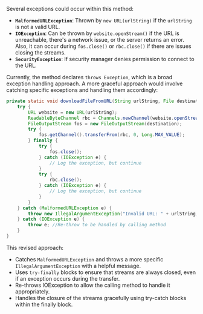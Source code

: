 Several exceptions could occur within this method:

*   **`MalformedURLException`**:  Thrown by `new URL(urlString)` if the `urlString` is not a valid URL.
*   **`IOException`**: Can be thrown by `website.openStream()` if the URL is unreachable, there's a network issue, or the server returns an error. Also, it can occur during `fos.close()` or `rbc.close()` if there are issues closing the streams.
*   **`SecurityException`**:  If security manager denies permission to connect to the URL.

Currently, the method declares `throws Exception`, which is a broad exception handling approach. A more graceful approach would involve catching specific exceptions and handling them accordingly:

```java
private static void downloadFileFromURL(String urlString, File destination) throws IOException {
    try {
        URL website = new URL(urlString);
        ReadableByteChannel rbc = Channels.newChannel(website.openStream());
        FileOutputStream fos = new FileOutputStream(destination);
        try {
            fos.getChannel().transferFrom(rbc, 0, Long.MAX_VALUE);
        } finally {
            try {
                fos.close();
            } catch (IOException e) {
                // Log the exception, but continue
            }
            try {
                rbc.close();
            } catch (IOException e) {
                // Log the exception, but continue
            }
        }
    } catch (MalformedURLException e) {
        throw new IllegalArgumentException("Invalid URL: " + urlString, e);
    } catch (IOException e) {
        throw e; //Re-throw to be handled by calling method
    }
}
```

This revised approach:

*   Catches `MalformedURLException` and throws a more specific `IllegalArgumentException` with a helpful message.
*   Uses `try-finally` blocks to ensure that streams are always closed, even if an exception occurs during the transfer.
*   Re-throws IOException to allow the calling method to handle it appropriately.
*   Handles the closure of the streams gracefully using try-catch blocks within the finally block.